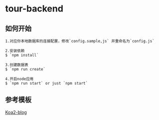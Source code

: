 # tour-backend

## 如何开始
```
1.对应你本地数据库的连接配置，修改`config.sample,js` 并重命名为`config.js`

2.安装依赖
$ `npm install`

3.创建数据表
$ `npm run create`

4.开启node应用
$ `npm run start` or just `npm start`
```

## 参考模板
[Koa2-blog](https://github.com/wclimb/Koa2-blog)  
